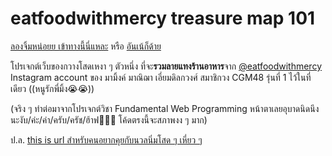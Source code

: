 # eatfoodwithmercy treasure map 101
[ลองจิ้มหน่อยย เข้าทางนี้นี่แหละ](https://www.it.kmitl.ac.th/~it66070286/eatfoodwithmercy/) หรือ [อันเน้ก็ด้าย](https://nuannim.github.io/eatfoodwithmercy-treasuremap101/)  

โปรเจกต์เว็บของกวางโสดเหงา ๆ ตัวหนึ่ง ที่จะ**รวมลายแทงร้านอาหาร**จาก [@eatfoodwithmercy](https://www.instagram.com/eatfoodwithmercy/) 
Instagram account ของ มามิ้งค์ มาณิฌา เอี่ยมดิลกวงศ์ สมาชิกวง CGM48 รุ่นที่ 1 ไว้ในที่เดียว ((หนูรักพี่มิ้ง😭😭))

(จริง ๆ ทำต่อมาจากโปรเจกต์วิชา Fundamental Web Programming หน้าตาเลยอุบาดนิดนึงนะงับ/ค่ะ/ค่า/ครับ/ครัช/ฮ้าฟ🙏🙏🙏 โค้ดตรงนี้จะสภาพงง ๆ มาก)

ป.ล. [this is url สำหรับคนอยากคุยกับนวลนิ่มโสด ๆ เหี่ยว ๆ](https://www.instagram.com/realnuannim)
